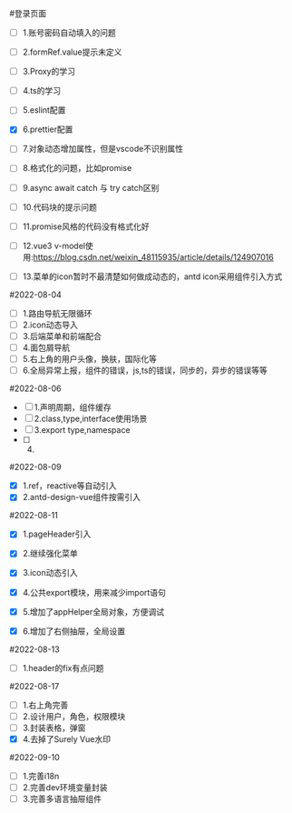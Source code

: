 #登录页面
- [ ] 1.账号密码自动填入的问题
- [ ] 2.formRef.value提示未定义
- [ ] 3.Proxy的学习
- [ ] 4.ts的学习
- [ ] 5.eslint配置
- [x] 6.prettier配置
- [ ] 7.对象动态增加属性，但是vscode不识别属性
- [ ] 8.格式化的问题，比如promise
- [ ] 9.async await catch 与 try catch区别
- [ ] 10.代码块的提示问题
- [ ] 11.promise风格的代码没有格式化好
- [ ] 12.vue3 v-model使用:https://blog.csdn.net/weixin_48115935/article/details/124907016
- [ ] 13.菜单的icon暂时不最清楚如何做成动态的，antd icon采用组件引入方式


#2022-08-04
- [ ] 1.路由导航无限循环
- [ ] 2.icon动态导入
- [ ] 3.后端菜单和前端配合
- [ ] 4.面包屑导航
- [ ] 5.右上角的用户头像，换肤，国际化等
- [ ] 6.全局异常上报，组件的错误，js,ts的错误，同步的，异步的错误等等

#2022-08-06
- [ ] 1.声明周期，组件缓存
- [ ] 2.class,type,interface使用场景
- [ ] 3.export type,namespace
- [ ] 4.

#2022-08-09
- [x] 1.ref，reactive等自动引入
- [x] 2.antd-design-vue组件按需引入

#2022-08-11
- [x] 1.pageHeader引入
- [x] 2.继续强化菜单
- [x] 3.icon动态引入
- [x] 4.公共export模块，用来减少import语句
- [x] 5.增加了appHelper全局对象，方便调试
- [x] 6.增加了右侧抽屉，全局设置


#2022-08-13
- [ ] 1.header的fix有点问题

#2022-08-17
- [ ] 1.右上角完善
- [ ] 2.设计用户，角色，权限模块
- [ ] 3.封装表格，弹窗
- [x] 4.去掉了Surely Vue水印

#2022-09-10
- [ ] 1.完善i18n
- [ ] 2.完善dev环境变量封装
- [ ] 3.完善多语言抽屉组件